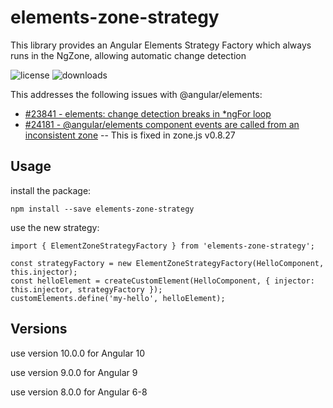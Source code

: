 # elements-zone-strategy

This library provides an Angular Elements Strategy Factory which always runs in the NgZone, allowing automatic change detection

![license](https://img.shields.io/npm/l/elements-zone-strategy.svg) ![downloads](https://img.shields.io/npm/dt/elements-zone-strategy.svg)

This addresses the following issues with @angular/elements:

- [#23841 - elements: change detection breaks in \*ngFor loop](https://github.com/angular/angular/issues/23841)
- [#24181 - @angular/elements component events are called from an inconsistent zone](https://github.com/angular/angular/issues/24181) -- This is fixed in zone.js v0.8.27

## Usage

install the package:

    npm install --save elements-zone-strategy

use the new strategy:

    import { ElementZoneStrategyFactory } from 'elements-zone-strategy';

    const strategyFactory = new ElementZoneStrategyFactory(HelloComponent, this.injector);
    const helloElement = createCustomElement(HelloComponent, { injector: this.injector, strategyFactory });
    customElements.define('my-hello', helloElement);

## Versions

use version 10.0.0 for Angular 10

use version 9.0.0 for Angular 9

use version 8.0.0 for Angular 6-8
